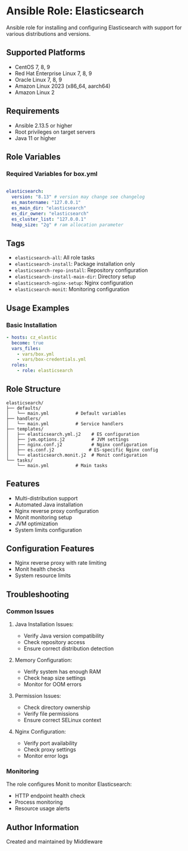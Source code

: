 # Ansible Role: Elasticsearch

Ansible role for installing and configuring Elasticsearch with support for various distributions and versions.

## Supported Platforms

- CentOS 7, 8, 9
- Red Hat Enterprise Linux 7, 8, 9
- Oracle Linux 7, 8, 9
- Amazon Linux 2023 (x86_64, aarch64)
- Amazon Linux 2

## Requirements

- Ansible 2.13.5 or higher
- Root privileges on target servers
- Java 11 or higher

## Role Variables

### Required Variables for box.yml

```yaml

elasticsearch:
  version: "8.13" # version may change see changelog
  es_mastername: "127.0.0.1"
  es_main_dir: "elasticsearch"
  es_dir_owner: "elasticsearch"
  es_cluster_list: "127.0.0.1"
  heap_size: "2g" # ram allocation parameter

```

## Tags

- `elasticsearch-all`: All role tasks
- `elasticsearch-install`: Package installation only
- `elasticsearch-repo-install`: Repository configuration
- `elasticsearch-install-main-dir`: Directory setup
- `elasticsearch-nginx-setup`: Nginx configuration
- `elasticsearch-monit`: Monitoring configuration

## Usage Examples

### Basic Installation

```yaml
- hosts: cz_elastic
  become: true
  vars_files:
    - vars/box.yml
    - vars/box-credentials.yml
  roles:
    - role: elasticsearch
```
## Role Structure

```
elasticsearch/
├── defaults/
│   └── main.yml          # Default variables
├── handlers/
│   └── main.yml          # Service handlers        
├── templates/
│   ├── elasticsearch.yml.j2    # ES configuration
│   ├── jvm.options.j2          # JVM settings
│   ├── nginx.conf.j2           # Nginx configuration
│   ├── es.conf.j2             # ES-specific Nginx config
│   └── elasticsearch.monit.j2  # Monit configuration
└── tasks/
    └── main.yml          # Main tasks
```

## Features

- Multi-distribution support
- Automated Java installation
- Nginx reverse proxy configuration
- Monit monitoring setup
- JVM optimization
- System limits configuration

## Configuration Features

- Nginx reverse proxy with rate limiting
- Monit health checks
- System resource limits

## Troubleshooting

### Common Issues

1. Java Installation Issues:
    - Verify Java version compatibility
    - Check repository access
    - Ensure correct distribution detection

2. Memory Configuration:
    - Verify system has enough RAM
    - Check heap size settings
    - Monitor for OOM errors

3. Permission Issues:
    - Check directory ownership
    - Verify file permissions
    - Ensure correct SELinux context

4. Nginx Configuration:
    - Verify port availability
    - Check proxy settings
    - Monitor error logs

### Monitoring

The role configures Monit to monitor Elasticsearch:
- HTTP endpoint health check
- Process monitoring
- Resource usage alerts

## Author Information

Created and maintained by Middleware

